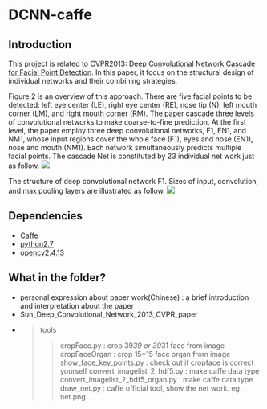 # DCNN-caffe
## Introduction
This project is related to CVPR2013: [Deep Convolutional Network Cascade for Facial Point Detection](http://www.cv-foundation.org/openaccess/content_cvpr_2013/papers/Sun_Deep_Convolutional_Network_2013_CVPR_paper.pdf). In this paper, it focus on the structural design of individual networks and their combining strategies.

Figure 2 is an overview of this approach. There are five facial points to be detected: left eye center (LE), right eye center (RE), nose tip (N), left mouth corner (LM), and right mouth corner (RM). The paper cascade three levels of convolutional networks to make coarse-to-fine prediction. At the first level, the paper employ three deep convolutional networks, F1, EN1, and NM1, whose input regions cover the whole face (F1), eyes and nose (EN1), nose and mouth (NM1). Each network simultaneously predicts multiple facial points. The cascade Net is constituted by 23 individual net work just as follow.
![](https://github.com/CongWeilin/DCNN-caffe/blob/master/intro_img/introduction.png)

The structure of deep convolutional network F1. Sizes of input, convolution, and max pooling layers are illustrated as follow.
![](https://github.com/CongWeilin/DCNN-caffe/blob/master/intro_img/intro2.png)

## Dependencies
* [Caffe](http://caffe.berkeleyvision.org)
* [python2.7](https://www.python.org)
* [opencv2.4.13](http://opencv.org)

## What in the folder?
* personal expression about paper work(Chinese) : a brief introduction and interpretation about the paper
* Sun_Deep_Convolutional_Network_2013_CVPR_paper
* >tools
  >> cropFace.py : crop 39*39 or 39*31 face from image
  >> cropFaceOrgan : crop 15*15 face organ from image
  >> show_face_key_points.py : check out if cropface is correct yourself
  >> convert_imagelist_2_hdf5.py : make caffe data type
  >> convert_imagelist_2_hdf5_organ.py : make caffe data type
  >> draw_net.py : caffe official tool, show the net work. eg. net.png
  
 
